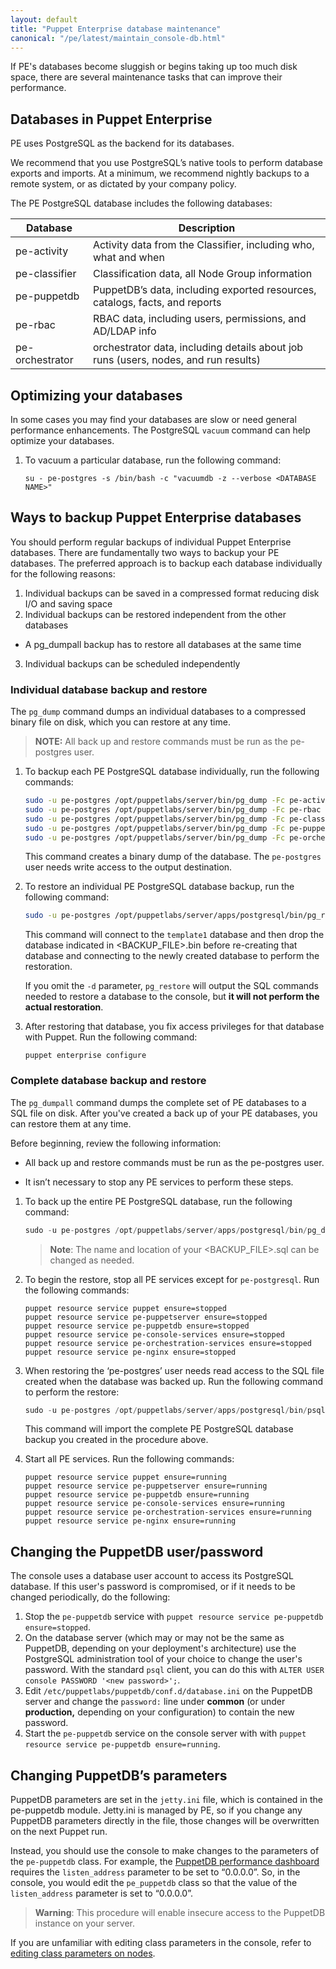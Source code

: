 ```yaml
---
layout: default
title: "Puppet Enterprise database maintenance"
canonical: "/pe/latest/maintain_console-db.html"
---
```


If PE's databases become sluggish or begins taking up too much disk space, there are several maintenance tasks that can improve their performance.

## Databases in Puppet Enterprise

PE uses PostgreSQL as the backend for its databases. 

We recommend that you use PostgreSQL’s native tools to perform database exports and imports.  At a minimum, we recommend nightly backups to a remote system, or as dictated by your company policy.

The PE PostgreSQL database includes the following databases:

Database      | Description
------------- | ---------------------------------------------------------------
pe-activity   | Activity data from the Classifier, including who, what and when
pe-classifier | Classification data, all Node Group information
pe-puppetdb   | PuppetDB’s data, including exported resources, catalogs, facts, and reports
pe-rbac       | RBAC data, including users, permissions, and AD/LDAP info
pe-orchestrator | orchestrator data, including details about job runs (users, nodes, and run results) 
 

## Optimizing your databases

In some cases you may find your databases are slow or need general performance enhancements. The PostgreSQL `vacuum` command can help optimize your databases. 

1. To vacuum a particular database, run the following command:

   ~~~
   su - pe-postgres -s /bin/bash -c "vacuumdb -z --verbose <DATABASE NAME>"
   ~~~

## Ways to backup Puppet Enterprise databases

You should perform regular backups of individual Puppet Enterprise databases.  There are fundamentally two ways to backup your PE databases.  The preferred approach is to backup each database individually for the following reasons:

1.  Individual backups can be saved in a compressed format reducing disk I/O and saving space
2.  Individual backups can be restored independent from the other databases
  - A pg_dumpall backup has to restore all databases at the same time
3.  Individual backups can be scheduled independently

### Individual database backup and restore

The `pg_dump` command dumps an individual databases to a compressed binary file on disk, which you can restore at any time.

>**NOTE:** All back up and restore commands must be run as the pe-postgres user.

1. To backup each PE PostgreSQL database individually, run the following commands:

   ~~~bash
   sudo -u pe-postgres /opt/puppetlabs/server/bin/pg_dump -Fc pe-activity -f /tmp/pe-activity_`date +%m_%d_%y_%H_%M`.bin
   sudo -u pe-postgres /opt/puppetlabs/server/bin/pg_dump -Fc pe-rbac -f /tmp/pe-rbac_`date +%m_%d_%y_%H_%M`.bin
   sudo -u pe-postgres /opt/puppetlabs/server/bin/pg_dump -Fc pe-classifier -f /tmp/pe-classifier_`date +%m_%d_%y_%H_%M`.bin
   sudo -u pe-postgres /opt/puppetlabs/server/bin/pg_dump -Fc pe-puppetdb -f /tmp/pe-puppetdb_`date +%m_%d_%y_%H_%M`.bin
   sudo -u pe-postgres /opt/puppetlabs/server/bin/pg_dump -Fc pe-orchestrator -f /tmp/pe-orchestrator_`date +%m_%d_%y_%H_%M`.bin
   ~~~

   This command creates a binary dump of the database.  The `pe-postgres` user needs write access to the output destination.

2. To restore an individual PE PostgreSQL database backup, run the following command:

   ~~~bash
   sudo -u pe-postgres /opt/puppetlabs/server/apps/postgresql/bin/pg_restore -Cc -d template1 <BACKUP_FILE>.bin
   ~~~

   This command will connect to the `template1` database and then drop the database indicated in <BACKUP_FILE>.bin before re-creating that database and connecting to the newly created database to perform the restoration.

   If you omit the `-d` parameter, `pg_restore` will output the SQL commands needed to restore a database to the console, but **it will not perform the actual restoration**.

3. After restoring that database, you fix access privileges for that database with Puppet. Run the following command:

   ~~~
   puppet enterprise configure
   ~~~

### Complete database backup and restore

The `pg_dumpall` command dumps the complete set of PE databases to a SQL file on disk. After you've created a back up of your PE databases, you can restore them at any time.

Before beginning, review the following information:

- All back up and restore commands must be run as the pe-postgres user.

- It isn’t necessary to stop any PE services to perform these steps.

1. To back up the entire PE PostgreSQL database, run the following command:

   ~~~sql
   sudo -u pe-postgres /opt/puppetlabs/server/apps/postgresql/bin/pg_dumpall -c -f <BACKUP_FILE>.sql
   ~~~

   >**Note**: The name and location of your <BACKUP_FILE>.sql can be changed as needed.

2. To begin the restore, stop all PE services except for `pe-postgresql`. Run the following commands:

   ~~~
   puppet resource service puppet ensure=stopped
   puppet resource service pe-puppetserver ensure=stopped
   puppet resource service pe-puppetdb ensure=stopped
   puppet resource service pe-console-services ensure=stopped
   puppet resource service pe-orchestration-services ensure=stopped
   puppet resource service pe-nginx ensure=stopped
   ~~~

3. When restoring the ‘pe-postgres’ user needs read access to the SQL file created when the database was backed up. Run the following command to perform the restore:

   ~~~sql
   sudo -u pe-postgres /opt/puppetlabs/server/apps/postgresql/bin/psql < <BACKUP_FILE>.sql
   ~~~

   This command will import the complete PE PostgreSQL database backup you created in the procedure above.

4. Start all PE services. Run the following commands:

   ~~~
   puppet resource service puppet ensure=running
   puppet resource service pe-puppetserver ensure=running
   puppet resource service pe-puppetdb ensure=running
   puppet resource service pe-console-services ensure=running
   puppet resource service pe-orchestration-services ensure=running
   puppet resource service pe-nginx ensure=running
   ~~~

## Changing the PuppetDB user/password

The console uses a database user account to access its PostgreSQL database. If this user's password is compromised, or if it needs to be changed periodically, do the following:

1. Stop the `pe-puppetdb` service with `puppet resource service pe-puppetdb ensure=stopped`.
2. On the database server (which may or may not be the same as PuppetDB, depending on your deployment's architecture) use the PostgreSQL administration tool of your choice to change the user's password. With the standard `psql` client, you can do this with `ALTER USER console PASSWORD '<new password>';`.
3. Edit `/etc/puppetlabs/puppetdb/conf.d/database.ini` on the PuppetDB server and change the `password:` line under __common__ (or under __production,__ depending on your configuration) to contain the new password.
4. Start the `pe-puppetdb` service on the console server with with `puppet resource service pe-puppetdb ensure=running`.

## Changing PuppetDB’s parameters

PuppetDB parameters are set in the `jetty.ini` file, which is contained in the pe-puppetdb module. Jetty.ini is managed by PE, so if you change any PuppetDB parameters directly in the file, those changes will be overwritten on the next Puppet run.

Instead, you should use the console to make changes to the parameters of the `pe-puppetdb` class. For example, the [PuppetDB performance dashboard]({{puppetdb}}/maintain_and_tune.html) requires the `listen_address` parameter to be set to “0.0.0.0”. So, in the console, you would edit the `pe_puppetdb` class so that the value of the `listen_address` parameter is set to “0.0.0.0”.

> **Warning**: This procedure will enable insecure access to the PuppetDB instance on your server.

If you are unfamiliar with editing class parameters in the console, refer to [editing class parameters on nodes](/pe/latest/console_classes_groups_making_changes.html#editing-parameters).


